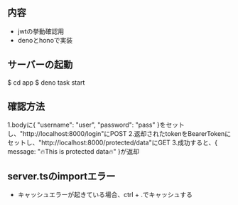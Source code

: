 ## 内容
- jwtの挙動確認用
- denoとhonoで実装

## サーバーの起動
$ cd app
$ deno task start

## 確認方法
1.bodyに{ "username": "user", "password": "pass" }をセットし、"http://localhost:8000/login"にPOST
2.返却されたtokenをBearerTokenにセットし、"http://localhost:8000/protected/data"にGET
3.成功すると、{ message: "🔥This is protected data🔥" }が返却

## server.tsのimportエラー
- キャッシュエラーが起きている場合、ctrl + .でキャッシュする
